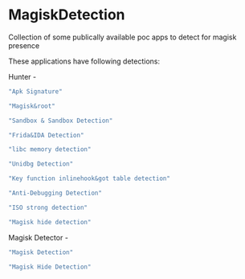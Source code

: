 # MagiskDetection
Collection of some publically available poc apps to detect for magisk presence 

These applications have following detections:

Hunter -
```sh
"Apk Signature"

"Magisk&root"

"Sandbox & Sandbox Detection"

"Frida&IDA Detection"

"libc memory detection"

"Unidbg Detection"

"Key function inlinehook&got table detection"

"Anti-Debugging Detection"

"ISO strong detection"

"Magisk hide detection"
```

Magisk Detector -
```sh
"Magisk Detection"

"Magisk Hide Detection"
```
